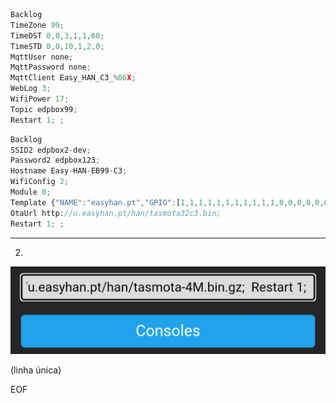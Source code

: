 ```js
Backlog 
TimeZone 99; 
TimeDST 0,0,3,1,1,60; 
TimeSTD 0,0,10,1,2,0; 
MqttUser none; 
MqttPassword none; 
MqttClient Easy_HAN_C3_%06X; 
WebLog 3; 
WifiPower 17; 
Topic edpbox99; 
Restart 1; ; 
```

```js
Backlog 
SSID2 edpbox2-dev; 
Password2 edpbox123; 
Hostname Easy-HAN-EB99-C3; 
WifiConfig 2;
Module 0; 
Template {"NAME":"easyhan.pt","GPIO":[1,1,1,1,1,1,1,1,1,1,1,0,0,0,0,0,0,0,1,1,1,1],"FLAG":0,"BASE":1}; 
OtaUrl http://u.easyhan.pt/han/tasmota32c3.bin; 
Restart 1; ; 
```



---

2. 

![Easy HAN](./img/howto-2.jpg)

(linha única)





EOF
